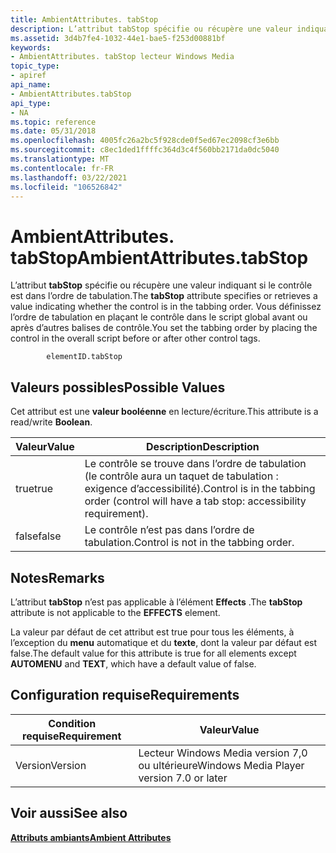 ```yaml
---
title: AmbientAttributes. tabStop
description: L’attribut tabStop spécifie ou récupère une valeur indiquant si le contrôle est dans l’ordre de tabulation. Vous définissez l’ordre de tabulation en plaçant le contrôle dans le script global avant ou après d’autres balises de contrôle.
ms.assetid: 3d4b7fe4-1032-44e1-bae5-f253d00881bf
keywords:
- AmbientAttributes. tabStop lecteur Windows Media
topic_type:
- apiref
api_name:
- AmbientAttributes.tabStop
api_type:
- NA
ms.topic: reference
ms.date: 05/31/2018
ms.openlocfilehash: 4005fc26a2bc5f928cde0f5ed67ec2098cf3e6bb
ms.sourcegitcommit: c8ec1ded1ffffc364d3c4f560bb2171da0dc5040
ms.translationtype: MT
ms.contentlocale: fr-FR
ms.lasthandoff: 03/22/2021
ms.locfileid: "106526842"
---
```

# <a name="ambientattributestabstop"></a><span data-ttu-id="4e588-105">AmbientAttributes. tabStop</span><span class="sxs-lookup"><span data-stu-id="4e588-105">AmbientAttributes.tabStop</span></span>

<span data-ttu-id="4e588-106">L’attribut **tabStop** spécifie ou récupère une valeur indiquant si le contrôle est dans l’ordre de tabulation.</span><span class="sxs-lookup"><span data-stu-id="4e588-106">The **tabStop** attribute specifies or retrieves a value indicating whether the control is in the tabbing order.</span></span> <span data-ttu-id="4e588-107">Vous définissez l’ordre de tabulation en plaçant le contrôle dans le script global avant ou après d’autres balises de contrôle.</span><span class="sxs-lookup"><span data-stu-id="4e588-107">You set the tabbing order by placing the control in the overall script before or after other control tags.</span></span>

``` syntax
        elementID.tabStop
```

## <a name="possible-values"></a><span data-ttu-id="4e588-108">Valeurs possibles</span><span class="sxs-lookup"><span data-stu-id="4e588-108">Possible Values</span></span>

<span data-ttu-id="4e588-109">Cet attribut est une **valeur booléenne** en lecture/écriture.</span><span class="sxs-lookup"><span data-stu-id="4e588-109">This attribute is a read/write **Boolean**.</span></span>



| <span data-ttu-id="4e588-110">Valeur</span><span class="sxs-lookup"><span data-stu-id="4e588-110">Value</span></span> | <span data-ttu-id="4e588-111">Description</span><span class="sxs-lookup"><span data-stu-id="4e588-111">Description</span></span>                                                                                |
|-------|--------------------------------------------------------------------------------------------|
| <span data-ttu-id="4e588-112">true</span><span class="sxs-lookup"><span data-stu-id="4e588-112">true</span></span>  | <span data-ttu-id="4e588-113">Le contrôle se trouve dans l’ordre de tabulation (le contrôle aura un taquet de tabulation : exigence d’accessibilité).</span><span class="sxs-lookup"><span data-stu-id="4e588-113">Control is in the tabbing order (control will have a tab stop: accessibility requirement).</span></span> |
| <span data-ttu-id="4e588-114">false</span><span class="sxs-lookup"><span data-stu-id="4e588-114">false</span></span> | <span data-ttu-id="4e588-115">Le contrôle n’est pas dans l’ordre de tabulation.</span><span class="sxs-lookup"><span data-stu-id="4e588-115">Control is not in the tabbing order.</span></span>                                                       |



 

## <a name="remarks"></a><span data-ttu-id="4e588-116">Notes</span><span class="sxs-lookup"><span data-stu-id="4e588-116">Remarks</span></span>

<span data-ttu-id="4e588-117">L’attribut **tabStop** n’est pas applicable à l’élément **Effects** .</span><span class="sxs-lookup"><span data-stu-id="4e588-117">The **tabStop** attribute is not applicable to the **EFFECTS** element.</span></span>

<span data-ttu-id="4e588-118">La valeur par défaut de cet attribut est true pour tous les éléments, à l’exception du **menu** automatique et du **texte**, dont la valeur par défaut est false.</span><span class="sxs-lookup"><span data-stu-id="4e588-118">The default value for this attribute is true for all elements except **AUTOMENU** and **TEXT**, which have a default value of false.</span></span>

## <a name="requirements"></a><span data-ttu-id="4e588-119">Configuration requise</span><span class="sxs-lookup"><span data-stu-id="4e588-119">Requirements</span></span>



| <span data-ttu-id="4e588-120">Condition requise</span><span class="sxs-lookup"><span data-stu-id="4e588-120">Requirement</span></span> | <span data-ttu-id="4e588-121">Valeur</span><span class="sxs-lookup"><span data-stu-id="4e588-121">Value</span></span> |
|--------------------|------------------------------------------------------|
| <span data-ttu-id="4e588-122">Version</span><span class="sxs-lookup"><span data-stu-id="4e588-122">Version</span></span><br/> | <span data-ttu-id="4e588-123">Lecteur Windows Media version 7,0 ou ultérieure</span><span class="sxs-lookup"><span data-stu-id="4e588-123">Windows Media Player version 7.0 or later</span></span><br/> |



## <a name="see-also"></a><span data-ttu-id="4e588-124">Voir aussi</span><span class="sxs-lookup"><span data-stu-id="4e588-124">See also</span></span>

<dl> <dt>

[<span data-ttu-id="4e588-125">**Attributs ambiants**</span><span class="sxs-lookup"><span data-stu-id="4e588-125">**Ambient Attributes**</span></span>](ambient-attributes.md)
</dt> </dl>

 

 





